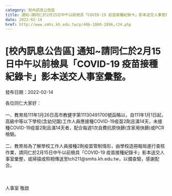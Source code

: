 ```yaml
---
category: 校內訊息公告區
title: 通知~請同仁於2月15日中午以前檢具「COVID-19 疫苗接種紀錄卡」影本送交人事室彙整。
date: 2022-02-14
href: http://www.smhs.kh.edu.tw/p/406-1000-2896,r24.php
---
```


# [校內訊息公告區] 通知~請同仁於2月15日中午以前檢具「COVID-19 疫苗接種紀錄卡」影本送交人事室彙整。

發布日期：2022-02-14

<div><div></div><div>各位同仁大家好：<br><br> 一、教育局111年1月26日高市教健字第11130491700號函略以，自111年1月1日起，高級中等以下學校(含幼兒園)工作人員應接種COVID-19疫苗2劑且滿14天，未接種COVID-19疫苗2劑且滿14天者，配合每週1次自費抗原快篩(含家用快篩)或PCR檢驗。<br><br> 二、教育局為了解學校工作人員接種2劑疫苗管制情形，由學校造冊報局進行查核作業，請同仁於2月15日中午以前檢具「COVID-19 疫苗接種紀錄卡」影本送交人事室彙整，或掃描或照相傳送至tch211@smhs.kh.edu.tw，以備查驗，感謝配合。<br><br><br><br> 人事室 敬啟</div></div>

